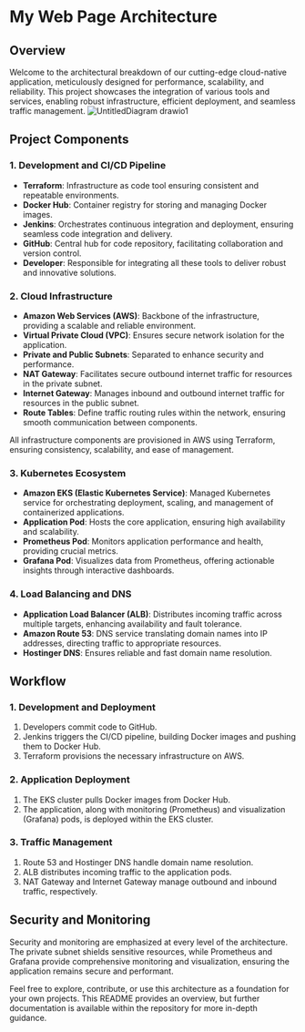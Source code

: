 # My Web Page Architecture

## Overview
Welcome to the architectural breakdown of our cutting-edge cloud-native application, meticulously designed for performance, scalability, and reliability. This project showcases the integration of various tools and services, enabling robust infrastructure, efficient deployment, and seamless traffic management.
![UntitledDiagram drawio1](https://github.com/user-attachments/assets/ff7b7f91-a2ee-4263-bca3-d18f102ef3fa)
## Project Components

### 1. Development and CI/CD Pipeline
- **Terraform**: Infrastructure as code tool ensuring consistent and repeatable environments.
- **Docker Hub**: Container registry for storing and managing Docker images.
- **Jenkins**: Orchestrates continuous integration and deployment, ensuring seamless code integration and delivery.
- **GitHub**: Central hub for code repository, facilitating collaboration and version control.
- **Developer**: Responsible for integrating all these tools to deliver robust and innovative solutions.

### 2. Cloud Infrastructure
- **Amazon Web Services (AWS)**: Backbone of the infrastructure, providing a scalable and reliable environment.
- **Virtual Private Cloud (VPC)**: Ensures secure network isolation for the application.
- **Private and Public Subnets**: Separated to enhance security and performance.
- **NAT Gateway**: Facilitates secure outbound internet traffic for resources in the private subnet.
- **Internet Gateway**: Manages inbound and outbound internet traffic for resources in the public subnet.
- **Route Tables**: Define traffic routing rules within the network, ensuring smooth communication between components.

All infrastructure components are provisioned in AWS using Terraform, ensuring consistency, scalability, and ease of management.

### 3. Kubernetes Ecosystem
- **Amazon EKS (Elastic Kubernetes Service)**: Managed Kubernetes service for orchestrating deployment, scaling, and management of containerized applications.
- **Application Pod**: Hosts the core application, ensuring high availability and scalability.
- **Prometheus Pod**: Monitors application performance and health, providing crucial metrics.
- **Grafana Pod**: Visualizes data from Prometheus, offering actionable insights through interactive dashboards.

### 4. Load Balancing and DNS
- **Application Load Balancer (ALB)**: Distributes incoming traffic across multiple targets, enhancing availability and fault tolerance.
- **Amazon Route 53**: DNS service translating domain names into IP addresses, directing traffic to appropriate resources.
- **Hostinger DNS**: Ensures reliable and fast domain name resolution.

## Workflow

### 1. Development and Deployment
1. Developers commit code to GitHub.
2. Jenkins triggers the CI/CD pipeline, building Docker images and pushing them to Docker Hub.
3. Terraform provisions the necessary infrastructure on AWS.

### 2. Application Deployment
1. The EKS cluster pulls Docker images from Docker Hub.
2. The application, along with monitoring (Prometheus) and visualization (Grafana) pods, is deployed within the EKS cluster.

### 3. Traffic Management
1. Route 53 and Hostinger DNS handle domain name resolution.
2. ALB distributes incoming traffic to the application pods.
3. NAT Gateway and Internet Gateway manage outbound and inbound traffic, respectively.

## Security and Monitoring
Security and monitoring are emphasized at every level of the architecture. The private subnet shields sensitive resources, while Prometheus and Grafana provide comprehensive monitoring and visualization, ensuring the application remains secure and performant.

Feel free to explore, contribute, or use this architecture as a foundation for your own projects. This README provides an overview, but further documentation is available within the repository for more in-depth guidance.
